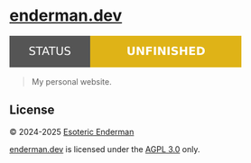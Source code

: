 # [enderman.dev][website]

[![Project status: maintained][status]][root]

> My personal website.

## License

&copy; 2024-2025 [Esoteric Enderman][author]

[enderman.dev][website] is licensed under the [AGPL 3.0][license] only.

<!-- Link aliases -->

[root]: /

[website]: https://enderman.dev
[author]: https://enderman.dev

<!-- Files -->

[license]: ./LICENSE
[status]: ./assets/images/badges/status.svg
